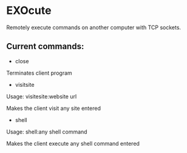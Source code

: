 # EXOcute
Remotely execute commands on another computer with TCP sockets.

## Current commands:                                                                                                                  
* close 

Terminates client program

* visitsite

Usage:
visitesite:website url
  
Makes the client visit any site entered

* shell 

Usage:
shell:any shell command

Makes the client execute any shell command entered

